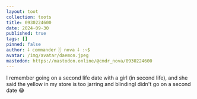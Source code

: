 ```yaml
---
layout: toot
collection: toots
title: 0930224600
date: 2024-09-30
published: true
tags: []
pinned: false
author: ⸸ commander ░ nova ⸸ :~$
avatar: /img/avatar/daemon.jpeg
mastodon: https://mastodon.online/@cmdr_nova/0930224600
---
```


I remember going on a second life date with a girl (in second life), and she said the yellow in my store is too jarring and blindingI didn't go on a second date 😂
